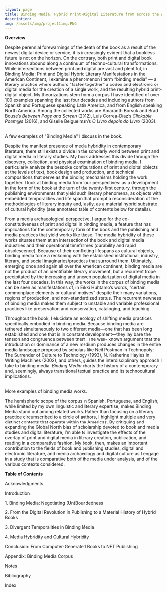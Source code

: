 ```yaml
---
layout: page
title: Binding Media. Hybrid Print-Digital Literature from across the Americas
description: 
img: /assets/img/project1img.PNG
---
```

**Overview**

Despite perennial forewarnings of the death of the book as a result of the newest digital device or service, it is increasingly evident that a bookless future is not on the horizon. On the contrary, both print and digital book innovations abound along a continuum of techno-cultural transformations. While intersections between print and digital are vast and plentiful, in Binding Media: Print and Digital Hybrid Literary Manifestations in the American Continent, I examine a phenomenon I term “binding media” — a literary practice where authors "fasten together” a codex and electronic or digital media for the creation of a single work, and the resulting hybrid print-digital object. My theorizations stem from a corpus I have identified of over 100 examples spanning the last four decades and including authors from Spanish and Portuguese speaking Latin America, and from English speaking North America. Among the collected works are Amaranth Borsuk and Brad Bouse’s _Between Page and Screen_ (2012), Luis Correa-Díaz’s _Clickable Poem@s_ (2016), and Giselle Beiguelman’s _O Livro depois do Livro_ (2003).

<div class="img_row">
    <img class="col one left" src="{{ site.baseurl }}/assets/img/pinsky1.JPG" alt="" title="Pinsky's Mindwheel"/>
    <img class="col one left" src="{{ site.baseurl }}/assets/img/decampos.JPG" alt="" title="Nao Poesia"/>
    <img class="col one left" src="{{ site.baseurl }}/assets/img/bindingmedia2.JPG" alt="" title="O livro "/>
</div>
<div class="col three caption">
    A few examples of "Binding Media" I discuss in the book.
</div>

Despite the manifest presence of media hybridity in contemporary literature, there still exists a divide in the scholarly world between print and digital media in literary studies. My book addresses this divide through the discovery, collection, and physical examination of binding media. I particularly analyze the bespoke configurations of print and digital objects at the levels of text, book design and production, and technical compositions that serve as the binding mechanisms holding the work together. I look at binding media from four perspectives: as a development in the form of the book at the turn of the twenty-first century, through the publishing environments that yield such literary phenomena, as objects with embedded temporalities and life span that prompt a reconsideration of the methodologies of literary inquiry and, lastly, as a material hybrid substrate of cultural hybridity (see annotated table of contents below for details). 

From a media archaeological perspective, I argue for the co-constitutiveness of print and digital in binding media, a feature that has implications for the contemporary form of the book and the publishing and media practices that yield works like these. The media hybridity of these works situates them at an intersection of the book and digital media industries and their operational timeframes (durability and rapid obsolescence). Because of their conflicting lifespans as cultural objects, binding media force a reckoning with the established institutional, industry, literary, and social imaginaries/practices that surround them. Ultimately, emerging once and again all over the American continent, binding media are not the product of an identifiable literary movement, but a recurrent trope precipitated by the increasing and uneven popularization of digital media in the last four decades. In this way, the works in the corpus of binding media can be seen as manifestations of, in Erkki Huhtamo’s words, “certain commonplace elements or cultural motives” despite their many variations, regions of production, and non-standardized status. The recurrent newness of binding media makes them subject to unstable and variable professional practices like preservation and conservation, cataloging, and teaching.

Throughout the book, I elucidate an ecology of shifting media practices specifically embodied in binding media. Because binding media are tethered simultaneously to two different media—one that has been long established and one that is in constant development—they lay bare the tension and congruence between them. The well- known argument that the introduction or dominance of a new medium produces changes in the entire media landscape proposed by scholars like Neil Postman in Technopoly: The Surrender of Culture to Technology (1993), N. Katherine Hayles in Writing Machines (2002), and others, guides the interdisciplinary approach I take to binding media. _Binding Media_ charts the history of a contemporary and, seemingly, always transitional textual practice and its technocultural implications.

<div class="img_row">
    <img class="col one left" src="{{ site.baseurl }}/assets/img/counterpath2.JPG" alt="" title="Using Electricity examples"/>
    <img class="col one left" src="{{ site.baseurl }}/assets/img/print_digital_books.JPG" alt="" title="other examples"/>
    <img class="col one left" src="{{ site.baseurl }}/assets/img/bindingmedia1.JPG" alt="" title="other examples"/>
</div>
<div class="col three caption">
    More examples of binding media works.
</div>

The hemispheric scope of the corpus in Spanish, Portuguese, and English, while limited by my own linguistic and literary expertise, makes Binding Media stand out among related works. Rather than focusing on a literary practice circumscribed to a circle of authors, I highlight multiple and very distinct contexts that operate within the Americas. By critiquing and expanding the Global North bias of scholarship devoted to book and media studies and digital literature, I’m able to investigate the effects of the overlap of print and digital media in literary creation, publication, and reading in a comparative fashion. My book, then, makes an important contribution to the fields of book and publishing studies, digital and electronic literature, and media archaeology and digital culture as I engage in a study that is comparative both of the media under analysis, and of the various contexts considered.

**Table of Contents**

<p>Acknowledgments<br/>
<p>Introduction<br/>
<p>1. Binding Media: Negotiating (Un)Boundedness<br/>
<p>2. From the Digital Revolution in Publishing to a Material History of Hybrid Books<br/>
<p>3. Divergent Temporalities in Binding Media<br/>
<p>4. Media Hybridity and Cultural Hybridity<br/>
<p>Conclusion: From Computer-Generated Books to NFT Publishing<br/>
<p>Appendix: Binding Media Corpus<br/>
<p>Notes<br/>
<p>Bibliography<br/>
<p>Index</p>

<br/><br/>
